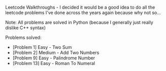 Leetcode Walkthroughs - I decided it would be a good idea to do all the leetcode problems I've done across the years again because why not so...

Note: All problems are solved in Python (because I generally just really dislike C++ syntax)

Problems solved:

- [Problem 1] Easy - Two Sum
- [Problem 2] Medium - Add Two Numbers
- [Problem 9] Easy - Palindrome Number
- [Problem 13] Easy - Roman To Numeral
